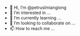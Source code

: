 - 👋 Hi, I’m @petruslmiangiong
- 👀 I’m interested in ...
- 🌱 I’m currently learning ...
- 💞️ I’m looking to collaborate on ...
- 📫 How to reach me ...

<!---
petruslmiangiong/petruslmiangiong is a ✨ special ✨ repository because its `README.md` (this file) appears on your GitHub profile.
You can click the Preview link to take a look at your changes.
--->
